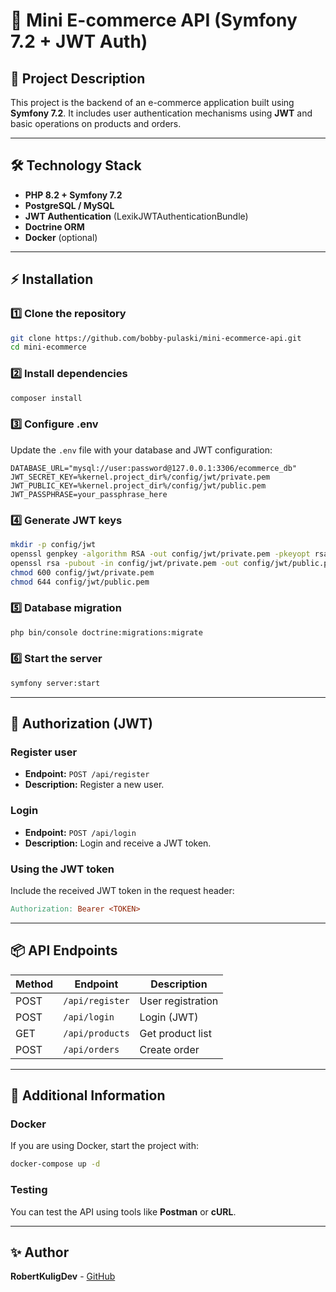 # 🛒 Mini E-commerce API (Symfony 7.2 + JWT Auth)

## 🚀 Project Description
This project is the backend of an e-commerce application built using **Symfony 7.2**. It includes user authentication mechanisms using **JWT** and basic operations on products and orders.

---

## 🛠 Technology Stack
- **PHP 8.2 + Symfony 7.2**
- **PostgreSQL / MySQL**
- **JWT Authentication** (LexikJWTAuthenticationBundle)
- **Doctrine ORM**
- **Docker** (optional)

---

## ⚡ Installation

### 1️⃣ Clone the repository
```bash
git clone https://github.com/bobby-pulaski/mini-ecommerce-api.git
cd mini-ecommerce
```

### 2️⃣ Install dependencies
```bash
composer install
```

### 3️⃣ Configure .env
Update the `.env` file with your database and JWT configuration:

```env
DATABASE_URL="mysql://user:password@127.0.0.1:3306/ecommerce_db"
JWT_SECRET_KEY=%kernel.project_dir%/config/jwt/private.pem
JWT_PUBLIC_KEY=%kernel.project_dir%/config/jwt/public.pem
JWT_PASSPHRASE=your_passphrase_here
```

### 4️⃣ Generate JWT keys
```bash
mkdir -p config/jwt
openssl genpkey -algorithm RSA -out config/jwt/private.pem -pkeyopt rsa_keygen_bits:4096
openssl rsa -pubout -in config/jwt/private.pem -out config/jwt/public.pem
chmod 600 config/jwt/private.pem
chmod 644 config/jwt/public.pem
```

### 5️⃣ Database migration
```bash
php bin/console doctrine:migrations:migrate
```

### 6️⃣ Start the server
```bash
symfony server:start
```

---

## 🔑 Authorization (JWT)

### Register user
- **Endpoint:** `POST /api/register`
- **Description:** Register a new user.

### Login
- **Endpoint:** `POST /api/login`
- **Description:** Login and receive a JWT token.

### Using the JWT token
Include the received JWT token in the request header:
```makefile
Authorization: Bearer <TOKEN>
```

---

## 📦 API Endpoints

| Method | Endpoint        | Description        |
|--------|---------------|--------------------|
| POST   | `/api/register` | User registration |
| POST   | `/api/login`    | Login (JWT)       |
| GET    | `/api/products` | Get product list  |
| POST   | `/api/orders`   | Create order      |

---

## 📌 Additional Information

### Docker
If you are using Docker, start the project with:
```bash
docker-compose up -d
```

### Testing
You can test the API using tools like **Postman** or **cURL**.

---

## ✨ Author
**RobertKuligDev** - [GitHub](https://github.com/bobby-pulaski/mini-ecommerce-api)

